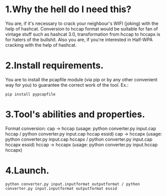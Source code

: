 # 1.Why the hell do I need this?
You are, if it's necessary to crack your neighbour's WIFI (joking) with the help of hashcat. Conversion to hccap format would be suitable for fan of vintage stuff such as hashcat 3.0, transformation from hccap to hccapx is for haters of the bullshit.
Also you are, if you're interested in Half-WPA cracking with the help of hashcat.

# 2.Install requirements.
You are to install the pcapfile module (via pip or by any other convenient way for you) to guarantee the correct work of the tool.
Ex.:
```
pip install pypcapfile
```

# 3.Tool's abilities and properties.
Format conversion:
       cap -> hccap (usage: python converter.py input.cap hccap / python converter.py input.cap hccap essid)
       cap -> hccapx (usage: python converter.py input.cap hccapx / python converter.py input.cap hccapx essid)
       hccap -> hccapx (usage: python converter.py input.hccap hccapx)

# 4.Launch.
```
python converter.py input.inputformat outputformat / python converter.py input.inputformat outputformat essid
```
